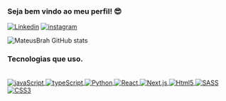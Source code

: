 ### Seja bem vindo ao meu perfil! 😎

[![Linkedin](https://img.shields.io/badge/LinkedIn-0077B5?style=for-the-badge&logo=linkedin&logoColor=white)](https://linkedin.com.br/in/mateusdamasceno)
[![instagram](https://img.shields.io/badge/Instagram-E4405F?style=for-the-badge&logo=instagram&logoColor=white)](https://instagram.com/mateus_damasceno)

![MateusBrah GitHub stats](https://github-readme-stats.vercel.app/api?username=mateusbrah&show_icons=true&theme=dracula)

### Tecnologias que uso.
<div style="display: inline_block"><br/>
    <a href="https://github.com/MateusBrah">
        <img align="center" alt="javaScript" src="https://img.shields.io/badge/JavaScript-F7DF1E?style=for-the-badge&logo=javascript&logoColor=black" />
    </a>
    <a href="https://github.com/MateusBrah">
        <img align="center" alt="typeScript" src="https://img.shields.io/badge/TypeScript-007ACC?style=for-the-badge&logo=typescript&logoColor=white" /> 
    </a>
    <a href="https://github.com/MateusBrah">
        <img align="center" alt="Python" src="https://img.shields.io/badge/Python-14354C?style=for-the-badge&logo=python&logoColor=white" /> 
    </a>
    <a href="https://github.com/MateusBrah">
        <img align="center" alt="React" src="https://img.shields.io/badge/React-20232A?style=for-the-badge&logo=react&logoColor=61DAFB" /> 
    </a>
    <a href="https://github.com/MateusBrah">
        <img align="center" alt="Next.js" src="https://img.shields.io/badge/Next.js-000000.svg?style=for-the-badge&logo=nextdotjs&logoColor=white"/> 
    </a>
   <a href="https://github.com/MateusBrah"> 
       <img align="center" alt="Html5" src="https://img.shields.io/badge/HTML5-E34F26?style=for-the-badge&logo=html5&logoColor=white" />
   </a>
   <a href="https://github.com/MateusBrah">
       <img align="center" alt="SASS" src="https://img.shields.io/badge/Sass-CC6699?style=for-the-badge&logo=sass&logoColor=white" />
   </a>
   <a href="https://github.com/MateusBrah">
       <img align="center" alt="CSS3" src="https://img.shields.io/badge/CSS3-1572B6?style=for-the-badge&logo=css3&logoColor=white" />
   </a>
</div>
